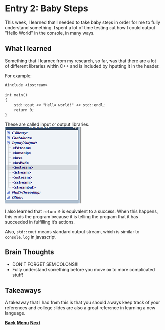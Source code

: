 # Entry 2: Baby Steps

This week, I learned that I needed to take baby steps in order for me to fully 
understand something. I spent a lot of time testing out how I could output "Hello World" in
the console, in many ways. 

## What I learned

Something that I learned from my research, so far, was that there are a lot of different 
libraries within C++ and is included by inputting it in the header.

For example:
```
#include <iostream>
 
int main()
{
	std::cout << "Hello world!" << std::endl;
	return 0;
}
```

These are called input or output libraries.
<br>
<img src="../images/cpp-libraries.png"/>

I also learned that `return 0` is equivalent to a success. When this happens, this ends the
program because it is telling the program that it has succeeded in fulfilling it's actions.

Also, `std::cout` means standard output stream, which is similar to `console.log` in
javascript.

## Brain Thoughts

* DON'T FORGET SEMICOLONS!!!
* Fully understand something before you move on to more complicated stuff!

## Takeaways

A takeaway that I had from this is that you should always keep track of your references
and college slides are also a great reference in learning a new language.

[**Back**](entry01-plan.md) [**Menu**](../README.md) [**Next**](entry03-.md) 